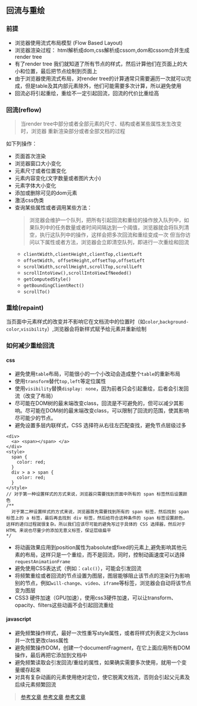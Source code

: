## 回流与重绘

### 前提
* 浏览器使用流式布局模型 (Flow Based Layout)
* 浏览器渲染过程： html解析成dom,css解析成cssom,dom和cssom合并生成render tree
* 有了render tree 我们就知道了所有节点的样式，然后计算他们在页面上的大小和位置，最后把节点绘制到页面上
* 由于浏览器使用流式布局，对render tree的计算通常只需要遍历一次就可以完成，但是table及其内部元素除外，他们可能需要多次计算，所以避免使用
* 回流必将引起重绘，重绘不一定引起回流，回流的代价比重绘高

### 回流(reflow)
> 当render tree中部分或者全部元素的尺寸、结构或者某些属性发生改变时，浏览器 重新渲染部分或者全部文档的过程

如下列操作：
* 页面首次渲染
* 浏览器窗口大小变化
* 元素尺寸或者位置变化
* 元素内容变化(文字数量或者图片大小)
* 元素字体大小变化
* 添加或删除可见的dom元素
* 激活css伪类
* 查询某些属性或者调用某些方法：
  > 浏览器会维护一个队列，把所有引起回流和重绘的操作放入队列中，如果队列中的任务数量或者时间间隔达到一个阈值，浏览器就会将队列清空，执行这队列中的操作，这样会把多次回流和重绘变成一次
  > 但当你访问以下属性或者方法，浏览器会立即清空队列，即进行一次重绘和回流
  * `clientWidth,clientHeight,clientTop,clientLeft`
  * `offsetWidth, offsetHeight,offsetTop,offsetLeft`
  * `scrollWidth,scrollHeight,scrollTop,scrollLeft`
  * `scrollIntoView(),scrollIntoViewIfNeeded()`
  * `getComputedStyle()`
  * `getBoundingClientRect()`
  * `scrollTo()`

### 重绘(repaint)
当页面中元素样式的改变并不影响它在文档流中的位置时（如`color`,`background-color`,`visibility`）,浏览器会将新样式赋予给元素并重新绘制


### 如何减少重绘回流
#### css
* 避免使用`table`布局，可能很小的一个小改动会造成整个`table`的重新布局
* 使用`transform`替代`top,left`等定位属性
* 使用`visibility`替换`display: none`，因为前者只会引起重绘，后者会引发回流（改变了布局）
* 尽可能在DOM树的最末端改变class，回流是不可避免的，但可以减少其影响。尽可能在DOM树的最末端改变class，可以限制了回流的范围，使其影响尽可能少的节点。
* 避免设置多层内联样式，CSS 选择符从右往左匹配查找，避免节点层级过多
```
<div>
  <a> <span></span> </a>
</div>
<style>
  span {
    color: red;
  }
  div > a > span {
    color: red;
  }
</style>
// 对于第一种设置样式的方式来说，浏览器只需要找到页面中所有的 span 标签然后设置颜色
/**
  对于第二种设置样式的方式来说，浏览器首先需要找到所有的 span 标签，然后找到 span 标签上的 a 标签，最后再去找到 div 标签，然后给符合这种条件的 span 标签设置颜色，这样的递归过程就很复杂。所以我们应该尽可能的避免写过于具体的 CSS 选择器，然后对于 HTML 来说也尽量少的添加无意义标签，保证层级扁平
*/
```
* 将动画效果应用到position属性为absolute或fixed的元素上,避免影响其他元素的布局，这样只是一个重绘，而不是回流，同时，控制动画速度可以选择`requestAnimationFrame`
* 避免使用CSS表达式（例如：`calc()`），可能会引发回流
* 将频繁重绘或者回流的节点设置为图层，图层能够阻止该节点的渲染行为影响别的节点，例如`will-change`、`video`、`iframe`等标签，浏览器会自动将该节点变为图层
* CSS3 硬件加速（GPU加速），使用css3硬件加速，可以让transform、opacity、filters这些动画不会引起回流重绘

#### javascript
* 避免频繁操作样式，最好一次性重写style属性，或者将样式列表定义为class并一次性更改class属性
* 避免频繁操作DOM，创建一个documentFragment，在它上面应用所有DOM操作，最后再把它添加到文档中
* 避免频繁读取会引发回流/重绘的属性，如果确实需要多次使用，就用一个变量缓存起来
* 对具有复杂动画的元素使用绝对定位，使它脱离文档流，否则会引起父元素及后续元素频繁回流

> [参考文章](https://segmentfault.com/a/1190000008015671)
> [参考文章](https://juejin.im/post/6844903569087266823)
> [参考文章](https://github.com/Advanced-Frontend/Daily-Interview-Question/issues/24)